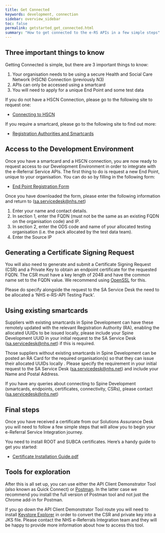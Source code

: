 ```yaml
---
title: Get Connected
keywords: development, connection
sidebar: overview_sidebar
toc: false
permalink: getstarted_get_connected.html
summary: "How to get connected to the e-RS APIs in a few simple steps"
---
```


## Three important things to know ##

Getting Connected is simple, but there are 3 important things to know:

1. Your organisation needs to be using a secure Health and Social Care Network (HSCN) Connection (previously N3)
2. APIs can only be accessed using a smartcard
3. You will need to apply for a unique End Point and some test data

If you do not have a HSCN Connection, please go to the following site to request one:

* [Connecting to HSCN](https://digital.nhs.uk/health-social-care-network/new-to-hscn/connecting-to-HSCN)

If you require a smartcard, please go to the following site to find out more:

* [Registration Authorities and Smartcards](https://digital.nhs.uk/Registration-Authorities-and-Smartcards)

## Access to the Development Environment ##
Once you have a smartcard and a HSCN connection, you are now ready to request access to our Development Environment in order to integrate with the e-Referral Service APIs. The first thing to do is request a new End Point, unique to your organisation. You can do so by filling in the following form:

* [End Point Registration Form](https://developer.nhs.uk/wp-content/uploads/2018/01/e-RS-API-EPR-Form-v1-4.docx)

Once you have downloaded the form, please enter the following information and return to (sa.servicedesk@nhs.net)

1. Enter your name and contact details.
2. In section 1, enter the FQDN (must not be the same as an existing FQDN on the organisation code) and IP.
3. In section 2, enter the ODS code and name of your allocated testing organisation (i.e. the pack allocated by the test data team).
4. Enter the Source IP

## Generating a Certificate Signing Request ##

You will also need to generate and submit a Certificate Signing Request (CSR) and a Private Key to obtain an endpoint certificate for the requested FQDN. The CSR must have a key length of 2048 and have the common name set to the FQDN value. We recommend using [OpenSSL](http://slproweb.com/products/Win32OpenSSL.html) for this.

Please do specify alongside the request to the SA Service Desk the need to be allocated a ‘NHS e-RS-API Testing Pack’.

## Using existing smartcards ##

Suppliers with existing smartcards in Spine Development can have these remotely updated with the relevant Registration Authority (RA), enabling the allocated UUIDs to be issued locally, please include your Spine Development UUID in your initial request to the SA Service Desk (sa.servicedesk@nhs.net) if this is required.

Those suppliers without existing smartcards in Spine Development can be posted an RA Card for the required organisation(s) so that they can issue their allocated UUIDs locally . Please specify the requirement in your initial request to the SA Service Desk (sa.servicedesk@nhs.net) and include your Name and Postal Address.

If you have any queries about connecting to Spine Development (smartcards, endpoints, certificates, connectivity, CSRs), please contact (sa.servicedesk@nhs.net)

## Final steps ##

Once you have received a certificate from our Solutions Assurance Desk you will need to follow a few simple steps that will allow you to begin your e-Referral Service Integration journey.

You need to install ROOT and SUBCA certificates. Here’s a handy guide to get you started:

* [Certificate Installation Guide.pdf](https://developer.nhs.uk/wp-content/uploads/2018/01/Install-ROOTCA-and-SUBCA-certificates-v1.0.pdf)

## Tools for exploration ##

After this is all set up, you can use either the API Client Demonstrator Tool (also known as Quick Connect) or [Postman](https://www.getpostman.com). In the latter case we recommend you install the full version of Postman tool and not just the Chrome add-in for Postman.

If you go down the API Client Demonstrator Tool route you will need to install [Keystore Explorer](http://keystore-explorer.org) in order to convert the CSR and private key into a JKS file. Please contact the NHS e-Referrals Integration team and they will be happy to provide more information about how to access this tool.
